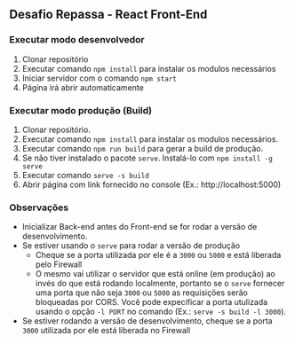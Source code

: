 ## Desafio Repassa - React Front-End

### Executar modo desenvolvedor

1. Clonar repositório
2. Executar comando `npm install` para instalar os modulos necessários
3. Iniciar servidor com o comando `npm start`
4. Página irá abrir automaticamente

### Executar modo produção (Build)

1. Clonar repositório.
2. Executar comando `npm install` para instalar os modulos necessários.
3. Executar comando `npm run build` para gerar a build de produção.
4. Se não tiver instalado o pacote `serve`. Instalá-lo com `npm install -g serve`
5. Executar comando `serve -s build`
6. Abrir página com link fornecido no console (Ex.: http://localhost:5000)

### Observações

- Inicializar Back-end antes do Front-end se for rodar a versão de desenvolvimento.
- Se estiver usando o `serve` para rodar a versão de produção
	- Cheque se a porta utilizada por ele é a `3000` ou `5000` e está liberada pelo Firewall
	- O mesmo vai utilizar o servidor que está online (em produção) ao invés do que está rodando localmente, portanto se o `serve` fornecer uma porta que não seja `3000` ou `5000` as requisições serão bloqueadas por CORS. Você pode expecificar a porta utulizada usando o opção `-l PORT` no comando (Ex.: `serve -s build -l 3000`).
- Se estiver rodando a versão de desenvolvimento, cheque se a porta `3000` utilizada por ele está liberada no Firewall

